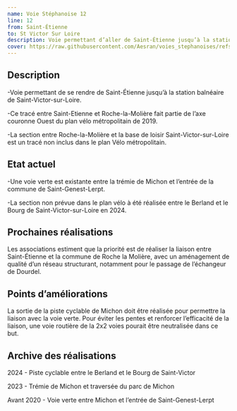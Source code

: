 ```yaml
---
name: Voie Stéphanoise 12
line: 12
from: Saint-Étienne
to: St Victor Sur Loire
description: Voie permettant d’aller de Saint-Étienne jusqu’à la station balnéaire de Saint-Victor sur Loire.
cover: https://raw.githubusercontent.com/Aesran/voies_stephanoises/refs/heads/main/assets/L12-Piste-cyclable-parc-Michon.jpg
---
```

## Description
-Voie permettant de se rendre de Saint-Étienne jusqu’à la station balnéaire de Saint-Victor-sur-Loire.

-Ce tracé entre Saint-Etienne et Roche-la-Molière fait partie de l’axe couronne Ouest du plan vélo métropolitain de 2019. 

-La section entre Roche-la-Molière et la base de loisir Saint-Victor-sur-Loire est un tracé non inclus dans le plan Vélo métropolitain. 

## Etat actuel

-Une voie verte est existante entre la trémie de Michon et l’entrée de la commune de Saint-Genest-Lerpt. 

-La section non prévue dans le plan vélo à été réalisée entre le Berland et le Bourg de Saint-Victor-sur-Loire en 2024. 


## Prochaines réalisations 
Les associations estiment que la priorité est de réaliser la liaison entre Saint-Étienne et la commune de Roche la Molière, avec un aménagement de qualité d’un réseau structurant, notamment pour le passage de l’échangeur de Dourdel. 
 

## Points d’améliorations
La sortie de la piste cyclable de Michon doit être réalisée pour permettre la liaison avec la voie verte. Pour éviter les pentes et renforcer l’efficacité de la liaison, une voie routière de la 2x2 voies pourait être neutralisée dans ce but. 


## Archive des réalisations

2024 - Piste cyclable entre le Berland et le Bourg de Saint-Victor 

2023 -  Trémie de Michon et traversée du parc de Michon 

Avant 2020 - Voie verte entre Michon et l’entrée de Saint-Genest-Lerpt